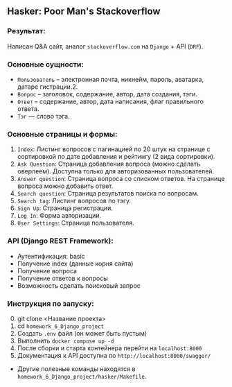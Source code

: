 ## Hasker: Poor Man's Stackoverflow

### Результат:
Написан Q&A сайт, аналог `stackoverflow.com` на `Django` + API (`DRF`).

### Основные сущности:
- `Пользователь` – электронная почта, никнейм, пароль, аватарка, датаре гистрации.2.
- `Вопрос` – заголовок, содержание, автор, дата создания, тэги.
- `Ответ` – содержание, автор, дата написания, флаг правильного ответа.
- `Тэг` — слово тэга.

### Основные страницы и формы:
1. `Index`: Листинг вопросов с пагинацией по 20 штук на странице с сортировкой по дате добавления и рейтингу (2 вида сортировки).
2. `Ask Question`: Страница добавления вопроса (можно сделать оверлеем). Доступна только для авторизованных пользователей.
3. `Answer question`: Страница вопроса со списком ответов. На странице вопроса можно добавить ответ.
4. `Search question`: Страница результатов поиска по вопросам.
5. `Search tag`: Листинг вопросов по тэгу.
6. `Sign Up`: Страница регистрации.
7. `Log In`: Форма авторизации.
8. `User Settings`: Страница пользователя.

### API (Django REST Framework):
- Аутентификация: basic
- Получение index (данные корня сайта)
- Получение вопроса
- Получение ответов к вопросы
- Возможность сделать поисковый запрос

### Инструкция по запуску:
0. git clone <Название проекта>
1. cd `homework_6_Django_project`
2. Создать `.env` файл (он может быть пустым)
3. Выполнить `docker compose up -d`
4. После сборки и старта контейнера перейти на `localhost:8000`
5. Документация к API доступна по `http://localhost:8000/swagger/`

* Другие полезные команды находятся в `homework_6_Django_project/hasker/Makefile`. 